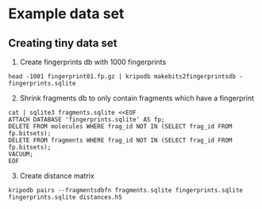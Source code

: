 # Example data set

## Creating tiny data set

1. Create fingerprints db with 1000 fingerprints
```
head -1001 fingerprint01.fp.gz | kripodb makebits2fingerprintsdb - fingerprints.sqlite
```

2. Shrink fragments db to only contain fragments which have a fingerprint
```
cat | sqlite3 fragments.sqlite <<EOF
ATTACH DATABASE 'fingerprints.sqlite' AS fp;
DELETE FROM molecules WHERE frag_id NOT IN (SELECT frag_id FROM fp.bitsets);
DELETE FROM fragments WHERE frag_id NOT IN (SELECT frag_id FROM fp.bitsets);
VACUUM;
EOF

```

3. Create distance matrix

```
kripodb pairs --fragmentsdbfn fragments.sqlite fingerprints.sqlite fingerprints.sqlite distances.h5
```